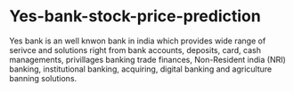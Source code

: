 # Yes-bank-stock-price-prediction
Yes bank is an well knwon bank in india which provides wide range of serivce and solutions right from bank accounts, deposits, card, cash managements, privillages banking trade finances, Non-Resident india (NRI) banking, institutional banking, acquiring, digital banking and agriculture banning solutions. 
